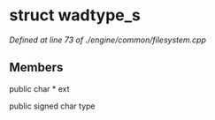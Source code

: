 # struct wadtype_s

*Defined at line 73 of ./engine/common/filesystem.cpp*

## Members

public char * ext

public signed char type



